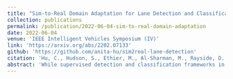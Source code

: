 ```yaml
---
title: "Sim-to-Real Domain Adaptation for Lane Detection and Classification in Autonomous Driving"
collection: publications
permalink: /publication/2022-06-04-sim-to-real-domain-adaptation
date: 2022-06-04
venue: 'IEEE Intelligent Vehicles Symposium (IV)'
link: 'https://arxiv.org/abs/2202.07133'
github: 'https://github.com/anita-hu/sim2real-lane-detection'
citation: 'Hu, C., Hudson, S., Ethier, M., Al-Sharman, M., Rayside, D., & Melek, W. (2022, June). Sim-to-real domain adaptation for lane detection and classification in autonomous driving. In 2022 IEEE Intelligent Vehicles Symposium (IV) (pp. 457-463). IEEE.'
abstract: 'While supervised detection and classification frameworks in autonomous driving require large labelled datasets to converge, Unsupervised Domain Adaptation (UDA) approaches, facilitated by synthetic data generated from photoreal simulated environments, are considered low-cost and less time-consuming solutions. In this paper, we propose UDA schemes using adversarial discriminative and generative methods for lane detection and classification applications in autonomous driving. We also present Simulanes dataset generator to create a synthetic dataset that is naturalistic utilizing CARLA’s vast traffic scenarios and weather conditions. The proposed UDA frameworks take the synthesized dataset with labels as the source domain, whereas the target domain is the unlabelled real-world data. Using adversarial generative and feature discriminators, the learnt models are tuned to predict the lane location and class in the target domain. The proposed techniques are evaluated using both real-world and our synthetic datasets. The results manifest that the proposed methods have shown superiority over other baseline schemes in terms of detection and classification accuracy and consistency. The ablation study reveals that the size of the simulation dataset plays important roles in the classification performance of the proposed methods. Our UDA frameworks are available at https://github.com/anita-hu/sim2real-lane-detection and our dataset generator is released at https://github.com/anita-hu/simulanes.'
---
```

